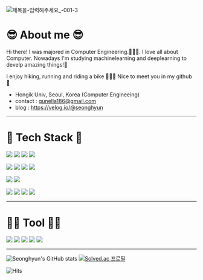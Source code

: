 ![제목을-입력해주세요_-001-3](https://user-images.githubusercontent.com/74903102/164889726-499b0f06-08c2-4587-a9e0-b058262990ca.jpg)


# 😎 About me 😎
Hi there! I was majored in Computer Engineering.👨🏻‍💻.  I love all about Computer.   Nowadays I'm studying machinelearning and deeplearning to develp amazing things!🦋

I enjoy hiking, running and riding a bike 🚵🏻‍♂️
Nice to meet you in my github 🤗

* Hongik Univ, Seoul, Korea (Computer Engineeing)
* contact : gunella186@gmail.com
* blog : https://velog.io/@seonghyun
*****

# 🍎 Tech Stack 🍎
<img src="https://img.shields.io/badge/Python-3776AB?style=for-the-badge&logo=Python&logoColor=white"> <img src="https://img.shields.io/badge/C++-00599C?style=for-the-badge&logo=c%2B%2B&logoColor=white"> <img src="https://img.shields.io/badge/C-A8B9CC?style=for-the-badge&logo=C&logoColor=white"> <img src="https://img.shields.io/badge/JavaScript-F7DF1E?style=for-the-badge&logo=JavaScript&logoColor=white">

<img src="https://img.shields.io/badge/React-61DAFB?style=for-the-badge&logo=React&logoColor=white"> <img src="https://img.shields.io/badge/Node.Js-339933?style=for-the-badge&logo=Node.Js&logoColor=white"> <img src="https://img.shields.io/badge/PostgresSQL-4169E1?style=for-the-badge&logo=PostgresSQL&logoColor=white"> <img src="https://img.shields.io/badge/MongoDB-47A248?style=for-the-badge&logo=MongoDB&logoColor=white">

<img src="https://img.shields.io/badge/HTML5-E34F26?style=for-the-badge&logo=HTML5&logoColor=white"> <img src="https://img.shields.io/badge/CSS3-1572B6?style=for-the-badge&logo=CSS3&logoColor=white">

<img src="https://img.shields.io/badge/Docker-2496ED?style=for-the-badge&logo=Docker&logoColor=white"> <img src="https://img.shields.io/badge/AmazonAWS-232F3E?style=for-the-badge&logo=AmazonAWS&logoColor=white"> <img src="https://img.shields.io/badge/Jenkins-D24939?style=for-the-badge&logo=Jenkins&logoColor=white"> <img src="https://img.shields.io/badge/Kubernetes-326CE5?style=for-the-badge&logo=Kubernetes&logoColor=white">
*****

# 👌🏻 Tool 👌🏻
<img src="https://img.shields.io/badge/Git-F05032?style=for-the-badge&logo=Git&logoColor=white"> <img src="https://img.shields.io/badge/GitHub-181717?style=for-the-badge&logo=GitHub&logoColor=white"> <img src="https://img.shields.io/badge/Slack-4A154B?style=for-the-badge&logo=Slack&logoColor=white"> <img src="https://img.shields.io/badge/Notion-000000?style=for-the-badge&logo=Notion&logoColor=white"> <img src="https://img.shields.io/badge/Discord-5865F2?style=for-the-badge&logo=Discord&logoColor=white">
***

![Seonghyun's GitHub stats](https://github-readme-stats.vercel.app/api?username=seonghyun97&show_icons=true&theme=radical)
[![Solved.ac
프로필](http://mazassumnida.wtf/api/v2/generate_badge?boj=ddiamond97)](https://solved.ac/ddiamond97)

![Hits](https://hits.seeyoufarm.com/api/count/incr/badge.svg?url=https://github.com/seonghyun97)
